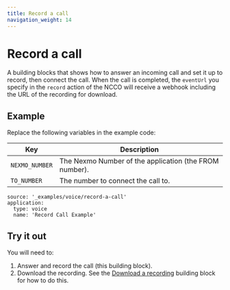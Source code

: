 ```yaml
---
title: Record a call
navigation_weight: 14
---
```


# Record a call

A building blocks that shows how to answer an incoming call and set it up to
record, then connect the call. When the call is completed, the `eventUrl`
you specify in the `record` action of the NCCO will receive a webhook
including the URL of the recording for download.

## Example

Replace the following variables in the example code:

Key |	Description
-- | --
`NEXMO_NUMBER` | The Nexmo Number of the application (the FROM number).
`TO_NUMBER` | The number to connect the call to.


```building_blocks
source: '_examples/voice/record-a-call'
application:
  type: voice
  name: 'Record Call Example'
```

## Try it out

You will need to:

1. Answer and record the call (this building block).
2. Download the recording. See the [Download a recording](/voice/voice-api/building-blocks/download-a-recording) building block for how to do this.
